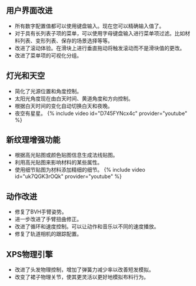 ## 用户界面改进
* 所有数字配置值都可以使用键盘输入。现在您可以精确输入值了。
* 对于具有长列表子项的菜单，可以使用字母键盘输入进行菜单项过滤。比如材料列表、变形列表、保存的场景选择等等。
* 改进了滚动体验。在滑块上进行垂直拖动将触发滚动而不是滑块值的更改。
* 改进了菜单项的可视化分组。

## 灯光和天空
* 简化了光源位置和角度控制。
* 太阳光角度现在由白天时间、黄道角度和方向控制。
* 根据白天时间的变化自动切换白天和夜晚。
* 夜空有星星。
{% include video id="D745FYNcx4c" provider="youtube" %}

## 新纹理增强功能
* 根据高光贴图或颜色贴图信息生成法线贴图。
* 利用高光贴图来影响材料的某些属性。
* 使用细节贴图为材料添加精细的细节。
{% include video id="uk7QGK3rOQk" provider="youtube" %}

## 动作改进
* 修复了BVH手臂姿势。
* 进一步改进了手臂扭曲修正。
* 改进了循环和速度控制。可以让动作和音乐以不同的速度播放。
* 修复了轨道相机的跟踪配置。

## XPS物理引擎
* 改进了头发物理控制，增加了弹簧力减少率以改善短发模拟。
* 改变了裙子物理关节，使其更灵活以更好地模拟布料行为。
